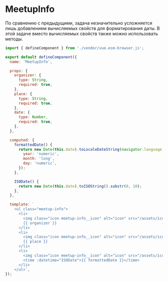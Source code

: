 # MeetupInfo

По сравнению с предыдущими, задача незначительно усложняется лишь добавлением вычисляемых свойств для форматирования
даты. В этой задаче вместо вычисляемых свойств также можно использовать методы.

```javascript
import { defineComponent } from './vendor/vue.esm-browser.js';

export default defineComponent({
  name: 'MeetupInfo',

  props: {
    organizer: {
      type: String,
      required: true,
    },
    place: {
      type: String,
      required: true,
    },
    date: {
      type: Number,
      required: true,
    },
  },

  computed: {
    formattedDate() {
      return new Date(this.date).toLocaleDateString(navigator.language, {
        year: 'numeric',
        month: 'long',
        day: 'numeric',
      });
    },

    ISODate() {
      return new Date(this.date).toISOString().substr(0, 10);
    },
  },

  template: `
    <ul class="meetup-info">
      <li>
        <img class="icon meetup-info__icon" alt="icon" src="/assets/icons/icon-user.svg" />
        {{ organizer }}
      </li>
      <li>
        <img class="icon meetup-info__icon" alt="icon" src="/assets/icons/icon-map.svg" />
        {{ place }}
      </li>
      <li>
        <img class="icon meetup-info__icon" alt="icon" src="/assets/icons/icon-cal-lg.svg" />
        <time :datetime="ISODate">{{ formattedDate }}</time>
      </li>
    </ul>`,
});
```

